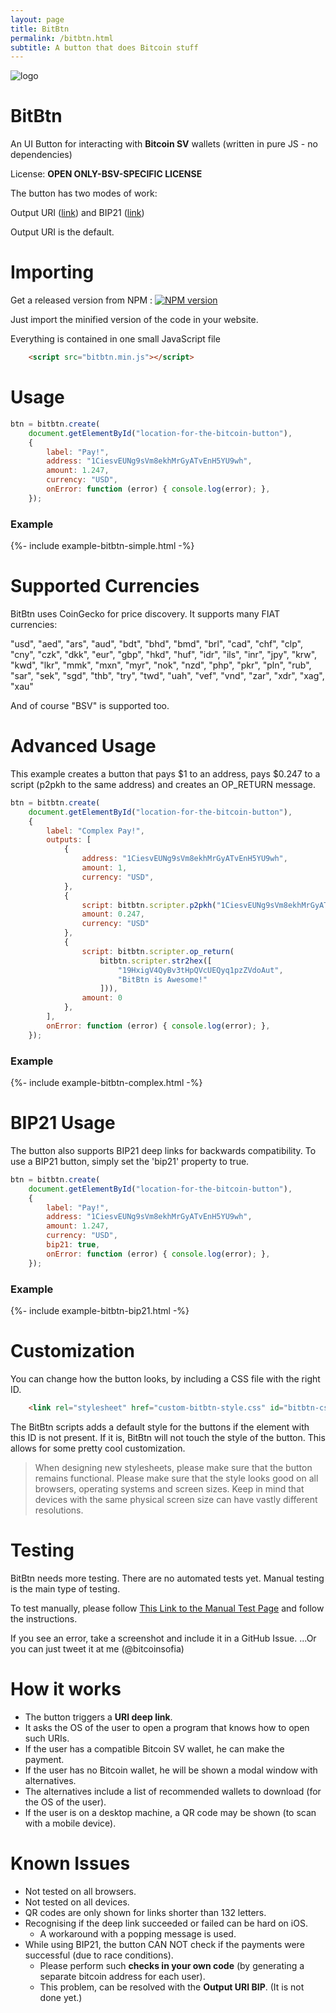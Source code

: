 ```yaml
---
layout: page
title: BitBtn
permalink: /bitbtn.html
subtitle: A button that does Bitcoin stuff
---
```


![logo](https://raw.githubusercontent.com/bitsent/BitBtn/master/logo-text-transperant.png)

# BitBtn

An UI Button for interacting with **Bitcoin SV** wallets (written in pure JS - no dependencies)

License: **OPEN ONLY-BSV-SPECIFIC LICENSE**

The button has two modes of work:

Output URI ([link](https://github.com/Siko91/URI-BIPs/blob/master/%5BDraft%5D%20bip-bitcoinsofia-output_uri.mediawiki))
and BIP21 ([link](https://github.com/bitcoin/bips/blob/master/bip-0021.mediawiki))

Output URI is the default.

# Importing

Get a released version from NPM : [![NPM version](https://badge.fury.io/js/bitbtn.svg)](https://npmjs.org/package/bitbtn)

Just import the minified version of the code in your website.

Everything is contained in one small JavaScript file

```html
    <script src="bitbtn.min.js"></script>
```

<script src="https://raw.githack.com/bitsent/BitBtn/master/src/bitbtn.js"></script>

# Usage

```js
btn = bitbtn.create(
    document.getElementById("location-for-the-bitcoin-button"),
    {
        label: "Pay!",
        address: "1CiesvEUNg9sVm8ekhMrGyATvEnH5YU9wh",
        amount: 1.247,
        currency: "USD",
        onError: function (error) { console.log(error); },
    });
```

### Example

{%- include example-bitbtn-simple.html -%}

# Supported Currencies

BitBtn uses CoinGecko for price discovery. It supports many FIAT currencies:

"usd", "aed", "ars", "aud", "bdt", "bhd", "bmd",
"brl", "cad", "chf", "clp", "cny", "czk", "dkk",
"eur", "gbp", "hkd", "huf", "idr", "ils", "inr",
"jpy", "krw", "kwd", "lkr", "mmk", "mxn", "myr",
"nok", "nzd", "php", "pkr", "pln", "rub", "sar",
"sek", "sgd", "thb", "try", "twd", "uah", "vef",
"vnd", "zar", "xdr", "xag", "xau"

And of course "BSV" is supported too.

# Advanced Usage

This example creates a button that pays $1 to an address, pays $0.247 to a script (p2pkh to the same address) and creates an OP_RETURN message.

```js
btn = bitbtn.create(
    document.getElementById("location-for-the-bitcoin-button"),
    {
        label: "Complex Pay!",
        outputs: [
            {
                address: "1CiesvEUNg9sVm8ekhMrGyATvEnH5YU9wh",
                amount: 1,
                currency: "USD",
            },
            {
                script: bitbtn.scripter.p2pkh("1CiesvEUNg9sVm8ekhMrGyATvEnH5YU9wh"),
                amount: 0.247,
                currency: "USD"
            },
            {
                script: bitbtn.scripter.op_return(
                    bitbtn.scripter.str2hex([
                        "19HxigV4QyBv3tHpQVcUEQyq1pzZVdoAut",
                        "BitBtn is Awesome!"
                    ])),
                amount: 0
            },
        ],
        onError: function (error) { console.log(error); },
    });
```

### Example

{%- include example-bitbtn-complex.html -%}


# BIP21 Usage

The button also supports BIP21 deep links for backwards compatibility. To use a BIP21 button, simply set the 'bip21' property to true.

```js
btn = bitbtn.create(
    document.getElementById("location-for-the-bitcoin-button"),
    {
        label: "Pay!",
        address: "1CiesvEUNg9sVm8ekhMrGyATvEnH5YU9wh",
        amount: 1.247,
        currency: "USD",
        bip21: true,
        onError: function (error) { console.log(error); },
    });
```

### Example

{%- include example-bitbtn-bip21.html -%}


# Customization

You can change how the button looks, by including a CSS file with the right ID.

```html
    <link rel="stylesheet" href="custom-bitbtn-style.css" id="bitbtn-css">
```

The BitBtn scripts adds a default style for the buttons if the element with this ID is not present. If it is, BitBtn will not touch the style of the button.
This allows for some pretty cool customization.

> When designing new stylesheets, please make sure that the button remains functional.
Please make sure that the style looks good on all browsers, operating systems and screen sizes.
Keep in mind that devices with the same physical screen size can have vastly different resolutions.

# Testing

BitBtn needs more testing.
There are no automated tests yet.
Manual testing is the main type of testing.

To test manually, please follow [This Link to the Manual Test Page](https://raw.githack.com/bitsent/BitBtn/master/test/manual/manual.html) and follow the instructions.

If you see an error, take a screenshot and include it in a GitHub Issue.
...Or you can just tweet it at me (@bitcoinsofia)

# How it works

- The button triggers a **URI deep link**.
- It asks the OS of the user to open a program that knows how to open such URIs.
- If the user has a compatible Bitcoin SV wallet, he can make the payment.
- If the user has no Bitcoin wallet, he will be shown a modal window with alternatives.
- The alternatives include a list of recommended wallets to download (for the OS of the user).
- If the user is on a desktop machine, a QR code may be shown (to scan with a mobile device).

# Known Issues

- Not tested on all browsers.
- Not tested on all devices.
- QR codes are only shown for links shorter than 132 letters.
- Recognising if the deep link succeeded or failed can be hard on iOS.
    - A workaround with a popping message is used.
- While using BIP21, the button CAN NOT check if the payments were successful (due to race conditions).
    - Please perform such **checks in your own code** (by generating a separate bitcoin address for each user).
    - This problem, can be resolved with the **Output URI BIP**. (It is not done yet.)
